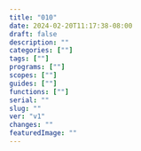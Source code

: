 ```yaml
---
title: "010"
date: 2024-02-20T11:17:38-08:00
draft: false
description: ""
categories: [""]
tags: [""]
programs: [""]
scopes: [""]
guides: [""]
functions: [""]
serial: ""
slug: ""
ver: "v1"
changes: ""
featuredImage: ""
---
```





<!-- scraps
~ ~ ~ ~ ~ ~ ~ ~ ~ ~ ~ ~ ~ ~ ~ ~ ~ ~ ~ ~ ~ ~ ~ ~ ~ ~ ~ ~
~ • ~ • ~ • ~ • ~ • ~ • ~ • ~ • ~ • ~ • ~ • ~ • ~ • ~ •
~ ~ ~ ~ ~ ~ ~ ~ ~ ~ ~ ~ ~ ~ ~ ~ ~ ~ ~ ~ ~ ~ ~ ~ ~ ~ ~ ~


-->
